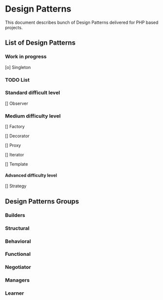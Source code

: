 # Design Patterns

This document describes bunch of Design Patterns delivered for PHP based projects.

## List of Design Patterns

### Work in progress
[o] Singleton

### TODO List

### Standard difficult level

[] Observer

### Medium difficulty level

[] Factory

[] Decorator

[] Proxy

[] Iterator

[] Template


#### Advanced difficulty level

[] Strategy


## Design Patterns Groups

### Builders

### Structural

### Behavioral

### Functional

### Negotiator

### Managers

### Learner
